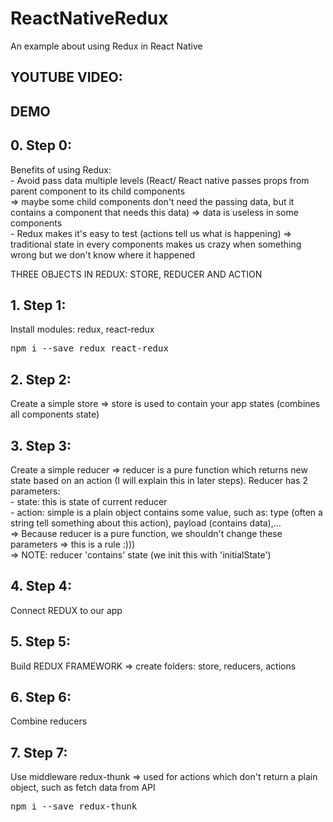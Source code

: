# ReactNativeRedux
An example about using Redux in React Native

<h2>YOUTUBE VIDEO:</h2>
<h2>DEMO</h2>

<h2>0. Step 0:</h2> Benefits of using Redux:<br>
- Avoid pass data multiple levels (React/ React native passes props from parent component to its child components<br>
=> maybe some child components don't need the passing data, but it contains a component that needs this data) => data is useless in some components<br>
- Redux makes it's easy to test (actions tell us what is happening) => traditional state in every components makes us crazy when something wrong but we don't know where it happened<br>

THREE OBJECTS IN REDUX: STORE, REDUCER AND ACTION<br>

<h2>1. Step 1:</h2> Install modules: redux, react-redux<br>
<pre>
npm i --save redux react-redux
</pre>
<h2>2. Step 2:</h2> Create a simple store => store is used to contain your app states (combines all components state)<br>
<h2>3. Step 3:</h2> Create a simple reducer => reducer is a pure function which returns new state based on an action (I will explain this in later steps). Reducer has 2 parameters:<br>
- state: this is state of current reducer<br>
- action: simple is a plain object contains some value, such as: type (often a string tell something about this action), payload (contains data),...<br>
=> Because reducer is a pure function, we shouldn't change these parameters => this is a rule :)))<br>
=> NOTE: reducer 'contains' state (we init this with 'initialState')<br>
<h2>4. Step 4:</h2> Connect REDUX to our app<br>
<h2>5. Step 5:</h2> Build REDUX FRAMEWORK => create folders: store, reducers, actions<br>
<h2>6. Step 6:</h2> Combine reducers<br>
<h2>7. Step 7:</h2> Use middleware redux-thunk => used for actions which don't return a plain object, such as fetch
data from API<br>
<pre>
npm i --save redux-thunk
</pre>

